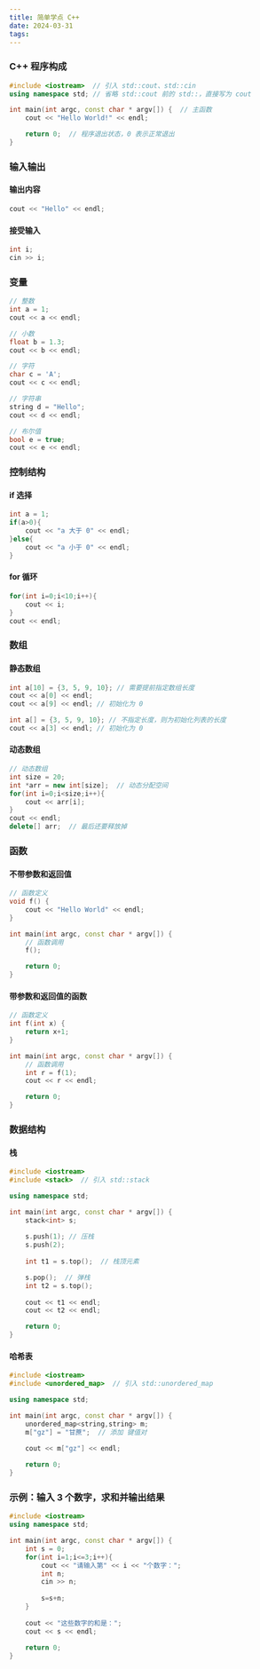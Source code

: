 ```yaml
---
title: 简单学点 C++
date: 2024-03-31
tags:
---
```


### C++ 程序构成

```cpp
#include <iostream>  // 引入 std::cout、std::cin
using namespace std; // 省略 std::cout 前的 std::，直接写为 cout

int main(int argc, const char * argv[]) {  // 主函数
    cout << "Hello World!" << endl;

    return 0;  // 程序退出状态，0 表示正常退出
}
```

### 输入输出

#### 输出内容

```cpp
cout << "Hello" << endl;
```

#### 接受输入

```cpp
int i;
cin >> i;
```

### 变量

```cpp
// 整数
int a = 1;
cout << a << endl;

// 小数
float b = 1.3;
cout << b << endl;

// 字符
char c = 'A';
cout << c << endl;

// 字符串
string d = "Hello";
cout << d << endl;

// 布尔值
bool e = true;
cout << e << endl;
```

### 控制结构

#### if 选择

```cpp
int a = 1;
if(a>0){
    cout << "a 大于 0" << endl;
}else{
    cout << "a 小于 0" << endl;
}
```

#### for 循环

```cpp
for(int i=0;i<10;i++){
    cout << i;
}
cout << endl;
```

### 数组

#### 静态数组

```cpp
int a[10] = {3, 5, 9, 10}; // 需要提前指定数组长度
cout << a[0] << endl;
cout << a[9] << endl; // 初始化为 0
```

```cpp
int a[] = {3, 5, 9, 10}; // 不指定长度，则为初始化列表的长度
cout << a[3] << endl; // 初始化为 0
```

#### 动态数组

```cpp
// 动态数组
int size = 20;
int *arr = new int[size];  // 动态分配空间
for(int i=0;i<size;i++){
    cout << arr[i];
}
cout << endl;
delete[] arr;  // 最后还要释放掉
```

### 函数

#### 不带参数和返回值

```cpp
// 函数定义
void f() {
    cout << "Hello World" << endl;
}

int main(int argc, const char * argv[]) {
    // 函数调用
    f();

    return 0;
}
```

#### 带参数和返回值的函数

```cpp
// 函数定义
int f(int x) {
    return x+1;
}

int main(int argc, const char * argv[]) {
    // 函数调用
    int r = f(1);
    cout << r << endl;

    return 0;
}
```

### 数据结构

#### 栈

```cpp
#include <iostream>
#include <stack>  // 引入 std::stack

using namespace std;

int main(int argc, const char * argv[]) {
    stack<int> s;
    
    s.push(1); // 压栈
    s.push(2);
    
    int t1 = s.top();  // 栈顶元素

    s.pop();  // 弹栈
    int t2 = s.top();
    
    cout << t1 << endl;
    cout << t2 << endl;

    return 0;
}
```

#### 哈希表

```cpp
#include <iostream>
#include <unordered_map>  // 引入 std::unordered_map

using namespace std;

int main(int argc, const char * argv[]) {
    unordered_map<string,string> m;
    m["gz"] = "甘蔗";  // 添加 键值对
    
    cout << m["gz"] << endl;

    return 0;
}
```


### 示例：输入 3 个数字，求和并输出结果

```cpp
#include <iostream>
using namespace std;

int main(int argc, const char * argv[]) {
    int s = 0;
    for(int i=1;i<=3;i++){
        cout << "请输入第" << i << "个数字：";
        int n;
        cin >> n;
        
        s=s+n;
    }
    
    cout << "这些数字的和是：";
    cout << s << endl;
    
    return 0;
}
```